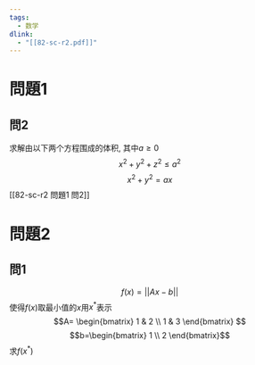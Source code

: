 ```yaml
---
tags:
  - 数学
dlink:
  - "[[82-sc-r2.pdf]]"
---
```

# 問題1
## 問2
求解由以下两个方程围成的体积, 其中$a\geq0$ 
$$x^2 + y^2 + z^2 \leq a^2$$
$$x^2 + y^2 = ax$$
[[82-sc-r2 問題1 問2]]


# 問題2

## 問1
$$f(x)=||Ax-b||$$
使得$f(x)$取最小值的$x$用$x^*$表示
$$A=
\begin{bmatrix}
1 & 2 \\
1 & 3
\end{bmatrix}
$$
$$b=\begin{bmatrix}
1 \\
2
\end{bmatrix}$$
求$f(x^*)$